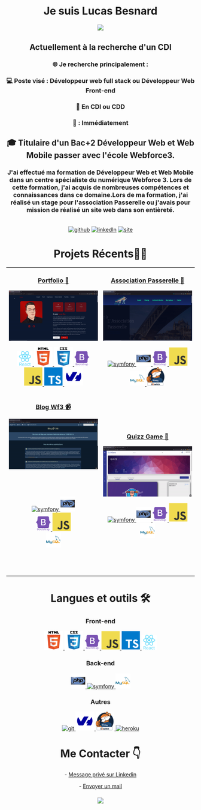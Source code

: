 <h1 align="center">Je suis Lucas Besnard</h1>
<p style="margin: 15px;" align="center">
    <img
        src="https://readme-typing-svg.herokuapp.com?duration=3000&color=FF0000&center=true&vCenter=true&lines=Développeur+Fullstack;10+projets;30+cafés">
</p>
<h2 align="center">Actuellement à la recherche d'un CDI</h2>
<h3 align="center">🌐 Je recherche principalement :</h3>
<h3 align="center">💻 Poste visé : Développeur web full stack ou Développeur Web Front-end</h3>
<h3 align="center">📜 En CDI ou CDD</h3>
<h3 align="center">📅 : Immédiatement </h3>




<!-- Intro -->
<p style="margin: 15px;" align="center">
<h2 align="center">🎓 Titulaire d'un Bac+2 Développeur Web et Web Mobile passer avec l'école Webforce3.</h2>
<h3 align="center">J'ai effectué ma formation de Développeur Web et Web Mobile dans un centre spécialiste du numérique
    Webforce 3. Lors de cette formation, j'ai acquis de nombreuses compétences et connaissances dans ce domaine.Lors de
    ma formation, j'ai réalisé un stage pour l'association Passerelle ou j'avais pour mission de réalisé un site web
    dans son entièreté.</h3>
</p>

<!-- Social network -->
<p align=center>
    </br>
    <a href="https://github.com/LucasBesnard" target="_blank"><img alt="github"
            src="https://img.shields.io/badge/GitHub-%2312100E.svg?&style=for-the-badge&logo=Github&logoColor=white" /></a>
    <a href="https://www.linkedin.com/in/lucas-besnard-077469212/" target="_blank"><img alt="linkedIn"
            src="https://img.shields.io/badge/linkedin-%230077B5.svg?&style=for-the-badge&logo=linkedin&logoColor=white" /></a>
    <a href="https://lucasbesnard.fr/" target="_blank"><img alt="site"
            src="https://img.shields.io/badge/website-000000?style=for-the-badge&logo=About.me&logoColor=white" /></a>
</p>


<!-- Projects -->
<h1 align="center">Projets Récents👨‍💻</h1>
<div align="center">
    <table>
        <tr>
            <td width="50%">
                <h3 align="center">
                    <a href="https://lucasbesnard.fr/" target="_blank" rel="noreferrer">Portfolio 📕</a>
                </h3>
                <p align="center">
                    <a href="https://lucasbesnard.fr/" target="_blank" rel="noreferrer"> <img
                            src="./assets/portfolio.gif" alt="portfolio" /> </a>
                <p align="center">
                    <a href="https://reactjs.org/" target="_blank" rel="noreferrer"> <img
                            src="https://raw.githubusercontent.com/devicons/devicon/master/icons/react/react-original-wordmark.svg"
                            alt="react" width="40" height="40" /> </a>
                    <a href="https://www.w3.org/html/" target="_blank"> <img
                            src="https://raw.githubusercontent.com/devicons/devicon/master/icons/html5/html5-original-wordmark.svg"
                            alt="html5" width="50" height="50" /> </a>
                    <a href="https://www.w3schools.com/css/" target="_blank"> <img
                            src="https://raw.githubusercontent.com/devicons/devicon/master/icons/css3/css3-original-wordmark.svg"
                            alt="css3" width="50" height="50" /> </a>
                    <a href="https://getbootstrap.com" target="_blank" rel="noreferrer"> <img
                            src="https://raw.githubusercontent.com/devicons/devicon/master/icons/bootstrap/bootstrap-plain-wordmark.svg"
                            alt="bootstrap" width="40" height="40" /> </a>
                    <a href="https://developer.mozilla.org/en-US/docs/Web/JavaScript" target="_blank"> <img
                            src="https://raw.githubusercontent.com/devicons/devicon/master/icons/javascript/javascript-original.svg"
                            alt="javascript" width="50" height="50" /> </a>
                    <a href="https://www.typescriptlang.org/" target="_blank"> <img
                            src="https://raw.githubusercontent.com/devicons/devicon/master/icons/typescript/typescript-original.svg"
                            alt="typescript" width="50" height="50" /> </a>
                    <a href="https://www.ovhcloud.com/fr/" target="_blank"> <img src="./assets/ovh.png" alt="ovh"
                            width="50" height="50" /> </a>
                </p>
                </p>
            </td>
            <td width="50%">
                <h3 align="center">
                    <a href="https://www.association-passerelle89.fr/" target="_blank" rel="noreferrer">Association
                        Passerelle 🤝</a>
                </h3>
                <p align="center">
                    <a href="https://www.association-passerelle89.fr/" target="_blank" rel="noreferrer"> <img
                            src="./assets/association-passerelle.gif" alt="association-passerelle" /> </a>
                <p align="center">
                    <a href="https://symfony.com" target="_blank" rel="noreferrer"><img
                            src="https://symfony.com/logos/symfony_black_03.svg" alt="symfony" width="40" height="40" />
                    </a>
                    <a href="https://www.php.net" target="_blank" rel="noreferrer"> <img
                            src="https://raw.githubusercontent.com/devicons/devicon/master/icons/php/php-original.svg"
                            alt="php" width="40" height="40" /> </a>
                    <a href="https://getbootstrap.com" target="_blank" rel="noreferrer"> <img
                            src="https://raw.githubusercontent.com/devicons/devicon/master/icons/bootstrap/bootstrap-plain-wordmark.svg"
                            alt="bootstrap" width="40" height="40" /> </a>
                    <a href="https://developer.mozilla.org/en-US/docs/Web/JavaScript" target="_blank"> <img
                            src="https://raw.githubusercontent.com/devicons/devicon/master/icons/javascript/javascript-original.svg"
                            alt="javascript" width="50" height="50" /> </a>
                    <a href="https://www.mysql.com/" target="_blank" rel="noreferrer"><img
                            src="https://raw.githubusercontent.com/devicons/devicon/master/icons/mysql/mysql-original-wordmark.svg"
                            alt="mysql" width="40" height="40" /> </a>
                    <a href="https://www.o2switch.fr/" target="_blank"> <img src="./assets/o2switch.png" alt="ovh"
                            width="50" height="50" /> </a>
                </p>
                </p>
            </td>
        </tr>
        <tr>
            <td width="50%">
                <h3 align="center">
                    <a href="https://github.com/LucasBesnard/Blog_WF3" target="_blank" rel="noreferrer">Blog Wf3 📹</a>
                </h3>
                <p align="center">
                    <a href="https://github.com/LucasBesnard/Blog_WF3" target="_blank" rel="noreferrer"> <img
                            src="./assets/blog_wf3.gif" alt="blog_wf3" /> </a>
                <p align="center" style="padding: 55px;">
                    <a href="https://symfony.com" target="_blank" rel="noreferrer"><img
                            src="https://symfony.com/logos/symfony_black_03.svg" alt="symfony" width="40" height="40" />
                    </a>
                                        <a href="https://www.php.net" target="_blank" rel="noreferrer"> <img
                            src="https://raw.githubusercontent.com/devicons/devicon/master/icons/php/php-original.svg"
                            alt="php" width="40" height="40" /> </a>
                    <a href="https://getbootstrap.com" target="_blank" rel="noreferrer"> <img
                            src="https://raw.githubusercontent.com/devicons/devicon/master/icons/bootstrap/bootstrap-plain-wordmark.svg"
                            alt="bootstrap" width="40" height="40" /> </a>
                    <a href="https://developer.mozilla.org/en-US/docs/Web/JavaScript" target="_blank"> <img
                            src="https://raw.githubusercontent.com/devicons/devicon/master/icons/javascript/javascript-original.svg"
                            alt="javascript" width="50" height="50" /> </a>
                    <a href="https://www.mysql.com/" target="_blank" rel="noreferrer"><img
                            src="https://raw.githubusercontent.com/devicons/devicon/master/icons/mysql/mysql-original-wordmark.svg"
                            alt="mysql" width="40" height="40" /> </a>
                </p>
            </td>
            <td width="50%">
                <h3 align="center">
                    <a href="https://github.com/LucasBesnard/Quizz_Game" target="_blank" rel="noreferrer">Quizz Game
                        🧠</a>
                </h3>
                <p align="center">
                    <a href="https://github.com/LucasBesnard/Quizz_Game" target="_blank" rel="noreferrer"> <img
                            src="./assets/quizz-game.gif" alt="association-passerelle" /> </a>
                <p align="center">
                    <a href="https://symfony.com" target="_blank" rel="noreferrer"><img
                            src="https://symfony.com/logos/symfony_black_03.svg" alt="symfony" width="40" height="40" />
                    </a>
                                        <a href="https://www.php.net" target="_blank" rel="noreferrer"> <img
                            src="https://raw.githubusercontent.com/devicons/devicon/master/icons/php/php-original.svg"
                            alt="php" width="40" height="40" /> </a>
                    <a href="https://getbootstrap.com" target="_blank" rel="noreferrer"> <img
                            src="https://raw.githubusercontent.com/devicons/devicon/master/icons/bootstrap/bootstrap-plain-wordmark.svg"
                            alt="bootstrap" width="40" height="40" /> </a>
                    <a href="https://developer.mozilla.org/en-US/docs/Web/JavaScript" target="_blank"> <img
                            src="https://raw.githubusercontent.com/devicons/devicon/master/icons/javascript/javascript-original.svg"
                            alt="javascript" width="50" height="50" /> </a>
                    <a href="https://www.mysql.com/" target="_blank" rel="noreferrer"><img
                            src="https://raw.githubusercontent.com/devicons/devicon/master/icons/mysql/mysql-original-wordmark.svg"
                            alt="mysql" width="40" height="40" /> </a>
                </p>
            </td>
        </tr>
    </table>
</div>

<!-- Technos -->
<h1 align="center">Langues et outils 🛠</h1>

<p align="center">

<h3 align="center">Front-end</h3>
<p align="center">
    <a href="https://www.w3.org/html/" target="_blank"> <img
            src="https://raw.githubusercontent.com/devicons/devicon/master/icons/html5/html5-original-wordmark.svg"
            alt="html5" width="50" height="50" /> </a>
    <a href="https://www.w3schools.com/css/" target="_blank"> <img
            src="https://raw.githubusercontent.com/devicons/devicon/master/icons/css3/css3-original-wordmark.svg"
            alt="css3" width="50" height="50" /> </a>
    <a href="https://getbootstrap.com" target="_blank" rel="noreferrer"> <img
            src="https://raw.githubusercontent.com/devicons/devicon/master/icons/bootstrap/bootstrap-plain-wordmark.svg"
            alt="bootstrap" width="40" height="40" /> </a>
    <a href="https://developer.mozilla.org/en-US/docs/Web/JavaScript" target="_blank"> <img
            src="https://raw.githubusercontent.com/devicons/devicon/master/icons/javascript/javascript-original.svg"
            alt="javascript" width="50" height="50" /> </a>
    <a href="https://www.typescriptlang.org/" target="_blank"> <img
            src="https://raw.githubusercontent.com/devicons/devicon/master/icons/typescript/typescript-original.svg"
            alt="typescript" width="50" height="50" /> </a>
    <a href="https://reactjs.org/" target="_blank" rel="noreferrer"> <img
            src="https://raw.githubusercontent.com/devicons/devicon/master/icons/react/react-original-wordmark.svg"
            alt="react" width="40" height="40" /> </a>
</p>

<h3 align="center">Back-end</h3>
<p align="center">
    <a href="https://www.php.net" target="_blank" rel="noreferrer"> <img
            src="https://raw.githubusercontent.com/devicons/devicon/master/icons/php/php-original.svg" alt="php"
            width="40" height="40" /> </a>
    <a href="https://symfony.com" target="_blank" rel="noreferrer"> <img
            src="https://symfony.com/logos/symfony_black_03.svg" alt="symfony" width="40" height="40" /> </a>
    <a href="https://www.mysql.com/" target="_blank" rel="noreferrer"> <img
            src="https://raw.githubusercontent.com/devicons/devicon/master/icons/mysql/mysql-original-wordmark.svg"
            alt="mysql" width="40" height="40" /> </a>
</p>


<h3 align="center">Autres</h3>
<p align="center">
    <a href="https://git-scm.com/" target="_blank"> <img
            src="https://www.vectorlogo.zone/logos/git-scm/git-scm-icon.svg" alt="git" width="50" height="50" /> </a>
    <a href="https://www.ovhcloud.com/fr/" target="_blank"> <img src="./assets/ovh.png" alt="ovh" width="50"
            height="50" /> </a>
    <a href="https://www.o2switch.fr/" target="_blank"> <img src="./assets/o2switch.png" alt="ovh" width="50"
            height="50" /> </a>
    <a href="https://heroku.com" target="_blank" rel="noreferrer"> <img
            src="https://www.vectorlogo.zone/logos/heroku/heroku-icon.svg" alt="heroku" width="50" height="50" /> </a>

<!-- Contact -->
<h1 align="center">Me Contacter 👇</h1>
<p align="center">
    - <a href="https://www.linkedin.com/in/lucas-besnard-077469212/" target="_blank" rel="noopener">Message privé sur
        Linkedin</a>
</p>
<p align="center">
    - <a href="mailto:lucasbesnard89@gmail.com">Envoyer un mail</a>
<p style='margin-bottom: 20px'>
</p>
</p>
<p align="center">
    <img align="center" src="https://media.giphy.com/media/z5iCvo1oCbqt7ukMQs/giphy.gif">
</p>
